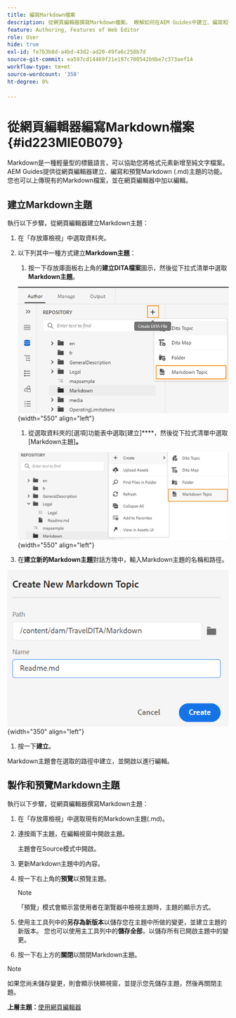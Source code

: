 ```yaml
---
title: 編寫Markdown檔案
description: 從網頁編輯器撰寫Markdown檔案。 瞭解如何在AEM Guides中建立、編寫和預覽Markdown主題。
feature: Authoring, Features of Web Editor
role: User
hide: true
exl-id: fe7b3b8d-a4bd-43d2-ad20-49fa6c258b7d
source-git-commit: ea597cd14469f21e197c700542b9be7c373aef14
workflow-type: tm+mt
source-wordcount: '350'
ht-degree: 0%

---
```


# 從網頁編輯器編寫Markdown檔案 {#id223MIE0B079}

Markdown是一種輕量型的標籤語言，可以協助您將格式元素新增至純文字檔案。 AEM Guides提供從網頁編輯器建立、編寫和預覽Markdown \(.md\)主題的功能。 您也可以上傳現有的Markdown檔案，並在網頁編輯器中加以編輯。

## 建立Markdown主題

執行以下步驟，從網頁編輯器建立Markdown主題：

1. 在「存放庫檢視」中選取資料夾。
1. 以下列其中一種方式建立&#x200B;**Markdown主題**：
   1. 按一下存放庫面板右上角的&#x200B;**建立DITA檔案**&#x200B;圖示，然後從下拉式清單中選取&#x200B;**Markdown主題**。

   ![](images/create-markdown-dita-topic.png){width="550" align="left"}

   1. 從選取資料夾的[選項]功能表中選取[建立]****，然後從下拉式清單中選取[Markdown主題]**。**

   ![](images/create-markdown-options-menu.png){width="550" align="left"}

1. 在&#x200B;**建立新的Markdown主題**&#x200B;對話方塊中，輸入Markdown主題的名稱和路徑。

![](images/create-markdown-dialog.png){width="350" align="left"}

1. 按一下&#x200B;**建立**。

Markdown主題會在選取的路徑中建立，並開啟以進行編輯。

## 製作和預覽Markdown主題

執行以下步驟，從網頁編輯器撰寫Markdown主題：

1. 在「存放庫檢視」中選取現有的Markdown主題\(.md\)。
1. 連按兩下主題，在編輯視窗中開啟主題。

   主題會在Source模式中開啟。

1. 更新Markdown主題中的內容。
1. 按一下右上角的&#x200B;**預覽**&#x200B;以預覽主題。

   >[!NOTE]
   >
   > 「預覽」模式會顯示當使用者在瀏覽器中檢視主題時，主題的顯示方式。

1. 使用主工具列中的&#x200B;**另存為新版本**&#x200B;以儲存您在主題中所做的變更，並建立主題的新版本。 您也可以使用主工具列中的&#x200B;**儲存全部**，以儲存所有已開啟主題中的變更。

1. 按一下右上方的&#x200B;**關閉**&#x200B;以關閉Markdown主題。

>[!NOTE]
>
> 如果您尚未儲存變更，則會顯示快顯視窗，並提示您先儲存主題，然後再關閉主題。

**上層主題：**[&#x200B;使用網頁編輯器](web-editor.md)
